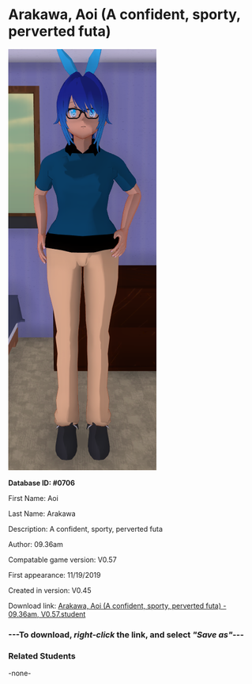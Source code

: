# Arakawa, Aoi (A confident, sporty, perverted futa)

<img src="../../Files/Images/Arakawa, Aoi (A confident, sporty, perverted futa).png" title="Arakawa, Aoi (A confident, sporty, perverted futa) - 09.36am, V0.57">

**Database ID: #0706**

First Name: Aoi

Last Name: Arakawa

Description: A confident, sporty, perverted futa

Author: 09.36am

Compatable game version: V0.57

First appearance: 11/19/2019

Created in version: V0.45

Download link: <a href="https://raw.githubusercontent.com/Arbiter1223/Daigaku-Gurashi-Custom-Students/master/Files/Student%20Files/Arakawa%2C%20Aoi%20(A%20confident%2C%20sporty%2C%20perverted%20futa)%20-%2009.36am%2C%20V0.57.student">Arakawa, Aoi (A confident, sporty, perverted futa) - 09.36am, V0.57.student</a>

### ---**To download, _right-click_ the link, and select _"Save as"_**---

### Related Students

-none-
